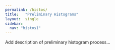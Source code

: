 ```yaml
---
permalink: /histos/
title:   "Preliminary Histograms"
layout:  single
sidebar:
  nav: "histos1"
---
```


Add description of preliminary histogram process...
